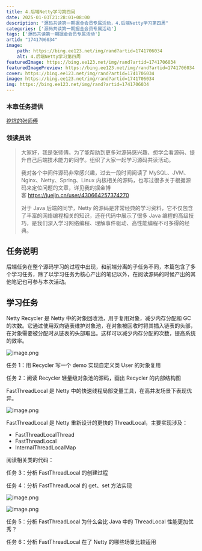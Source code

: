 ```yaml
---
title: 4.后端Netty学习第四周
date: 2025-01-03T21:28:01+08:00
description: "源码共读第一期掘金会员专属活动，4.后端Netty学习第四周"
categories: ['源码共读第一期掘金会员专属活动']
tags: ['源码共读第一期掘金会员专属活动']
artid: "1741706034"
image:
    path: https://bing.ee123.net/img/rand?artid=1741706034
    alt: 4.后端Netty学习第四周
featuredImage: https://bing.ee123.net/img/rand?artid=1741706034
featuredImagePreview: https://bing.ee123.net/img/rand?artid=1741706034
cover: https://bing.ee123.net/img/rand?artid=1741706034
image: https://bing.ee123.net/img/rand?artid=1741706034
img: https://bing.ee123.net/img/rand?artid=1741706034
---
```


### 本章任务提供
[挖坑的张师傅](https://juejin.cn/user/430664257374270)

### 领读员说
> 大家好，我是张师傅。为了能帮助到更多对源码感兴趣、想学会看源码、提升自己后端技术能力的同学。组织了大家一起学习源码共读活动。
> 
> 我对各个中间件源码非常感兴趣，过去一段时间阅读了 MySQL、JVM、Nginx、Netty、Spring、Linux 内核相关的源码，也写过很多关于根据源码来定位问题的文章，详见我的掘金博客 <https://juejin.cn/user/430664257374270>
> 
> 对于 Java 后端的同学，Netty 的源码是非常经典的学习资料，它不仅包含了丰富的网络编程相关的知识，还在代码中展示了很多 Java 编程的高级技巧，是我们深入学习网络编程、理解事件驱动、高性能编程不可多得的经典。

## 任务说明
后端任务在整个源码学习的过程中出现，和前端分离的子任务不同，本篇包含了多个学习任务，除了以学习任务为核心产出的笔记以外，在阅读源码的时候产出的其他笔记也可参与本次活动。

## 学习任务

Netty Recycler 是 Netty 中的对象回收池，用于复用对象，减少内存分配和 GC 的次数。它通过使用双向链表维护对象池，在对象被回收时将其插入链表的头部，在对象需要被分配时从链表的头部取出。这样可以减少内存分配的次数，提高系统的效率。


![image.png](https://p3-juejin.byteimg.com/tos-cn-i-k3u1fbpfcp/b59100eb73914c4095f4b22211127c69~tplv-k3u1fbpfcp-watermark.image?)

任务 1：用 Recycler 写一个 demo 实现自定义类 User 的对象复用

任务 2：阅读 Recycler 轻量级对象池的源码，画出 Recycler 的内部结构图

FastThreadLocal 是 Netty 中的快速线程局部变量工具，在高并发场景下表现优异。


![image.png](https://p9-juejin.byteimg.com/tos-cn-i-k3u1fbpfcp/2fa252b8824b42418a10d29da149ad28~tplv-k3u1fbpfcp-watermark.image?)

FastThreadLocal 是 Netty 重新设计的更快的 ThreadLocal，主要实现涉及：

-   FastThreadLocalThread
-   FastThreadLocal
-   InternalThreadLocalMap

阅读相关类的代码：

任务 3：分析 FastThreadLocal 的创建过程

任务 4：分析 FastThreadLocal 的 get、set 方法实现


![image.png](https://p9-juejin.byteimg.com/tos-cn-i-k3u1fbpfcp/ef5758553c0e48b5822a1103f890abff~tplv-k3u1fbpfcp-watermark.image?)


![image.png](https://p9-juejin.byteimg.com/tos-cn-i-k3u1fbpfcp/2e3630797bcf4f84ba6093c7e3bcc80b~tplv-k3u1fbpfcp-watermark.image?)

任务 5：分析 FastThreadLocal 为什么会比 Java 中的 ThreadLocal 性能更加优秀？

任务 6：分析 FastThreadLocal 在了 Netty 的哪些场景比较适用

